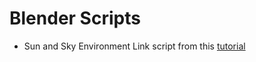 # Blender Scripts

* Sun and Sky Environment Link script from this [tutorial](https://www.youtube.com/watch?v=YXso7kNzxIU)